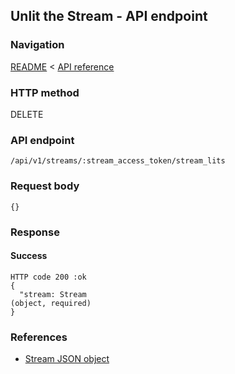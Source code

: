 ## Unlit the Stream - API endpoint

### Navigation
[README](../../../../README.md)
<
[API reference](../../../api_reference.md)

### HTTP method
DELETE

### API endpoint
`/api/v1/streams/:stream_access_token/stream_lits`

### Request body
```
{}
```

### Response
#### Success
```
HTTP code 200 :ok
{
  "stream: Stream                                                               (object, required)
}
```

### References
- [Stream JSON object](../../../json_objects/stream.md)
